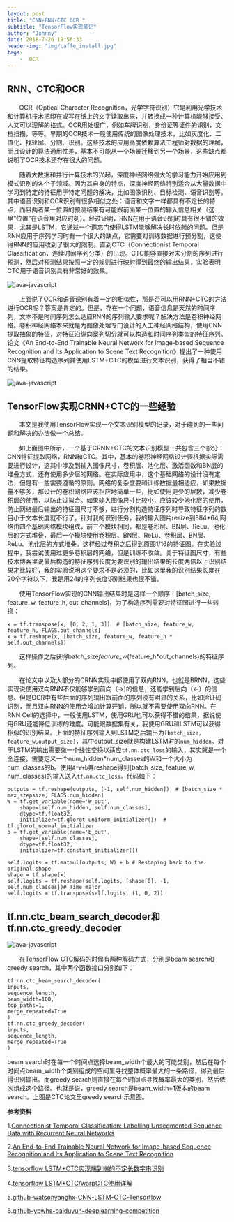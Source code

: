 ```yaml
---
layout: post
title: "CNN+RNN+CTC OCR "
subtitle: "TensorFlow实现笔记"
author: "Johnny"
date: 2018-7-26 19:56:33
header-img: "img/caffe_install.jpg"
tags:
    -  OCR
---
```



## RNN、CTC和OCR ##

&#160; &#160; &#160; &#160;OCR（Optical Character Recognition，光学字符识别）它是利用光学技术和计算机技术把印在或写在纸上的文字读取出来，并转换成一种计算机能够接受、人又可以理解的格式。OCR用处很广，例如车牌识别，身份证等证件的识别，文档扫描，等等。早期的OCR技术一般使用传统的图像处理技术，比如灰度化、二值化、找轮廓、分割、识别。这些技术的应用高度依赖算法工程师对数据的理解，而且设计的算法通用性差，基本不可能从一个场景迁移到另一个场景，这些缺点都说明了OCR技术还存在很大的问题。

&#160; &#160; &#160; &#160;随着大数据和并行计算技术的兴起，深度神经网络强大的学习能力开始应用到模式识别的各个子领域。因为其自身的特点，深度神经网络特别适合从大量数据中学习到特定的特征用于特定问题的解决，比如图像识别、目标检测、语音识别等。其中语音识别和OCR识别有很多相似之处：语音和文字一样都具有不定长的特点，而且两者某一位置的预测结果有可能跟前面某一位置的输入信息相关（这里“位置”在语音里对应时刻）。经过证明，RNN在用于语音识别时具有很不错的效果，尤其是LSTM，它通过一个遗忘门使得LSTM能够解决长时依赖的问题。但是RNN应用于序列学习时有一个很大的缺点，它需要对训练数据进行预分割，这使得RNN的应用收到了很大的限制。直到CTC（Connectionist Temporal Classification，连续时间序列分类）的出现。CTC能够直接对未分割的序列进行预测，然后对预测结果按照一定的规则进行映射得到最终的输出结果，实验表明CTC用于语音识别具有非常好的效果。

![java-javascript](/img/in-post/CRNN-TensorFlow/ctc.jpg)

&#160; &#160; &#160; &#160;上面说了OCR和语音识别有着一定的相似性，那是否可以用RNN+CTC的方法进行OCR呢？答案是肯定的。但是，存在一个问题，语音信息是天然的时间序列，文本不是时间序列怎么适应RNN的序列输入要求呢？解决方法是卷积神经网络。卷积神经网络本来就是为图像处理专门设计的人工神经网络结构，使用CNN提取抽象的特征，对特征沿纵向案列切分就可以构造和时间序列类似的特征序列。论文《An End-to-End Trainable Neural Network for Image-based Sequence Recognition and Its Application to Scene Text Recognition》提出了一种使用CNN提取特征构造序列并使用LSTM+CTC的模型进行文本识别，获得了相当不错的结果。


![java-javascript](/img/in-post/CRNN-TensorFlow/crnn.jpg)

## TensorFlow实现CRNN+CTC的一些经验 ##

&#160; &#160; &#160; &#160;本文是我使用TensorFlow实现一个文本识别模型的记录，对于碰到的一些问题和解决的办法做一个总结。

&#160; &#160; &#160; &#160;如上面图中所示，一个基于CRNN+CTC的文本识别模型一共包含三个部分：CNN特征提取网络，RNN和CTC。其中，基本的卷积神经网络设计要根据实际需要进行设计，这其中涉及到输入图像尺寸，卷积层、池化层、激活函数和BN层的堆叠方式，还有使用多少层的网络。在实际应用中，这个基础网络的设计没有定法，但是有一些需要遵循的原则。网络的复杂度要和训练数据量相适应，如果数据量不够多，那设计的卷积网络应该相应地简单一些，比如使用更少的层数，减少卷积层的使用，以防止过拟合。如果输入图像尺寸比较小，应该较少池化层的使用，防止网络最后输出的特征图尺寸不够，进行分割构造特征序列时导致特征序列的数目小于文本长度就不行了。针对我的识别任务，我的输入图片resize到384*64,网络由四个基础网络模块组成，前三个模块相同，都是卷积层、BN层、ReLu、池化层的方式堆叠，最后一个模块使用卷积层、BN层、ReLu、卷积层、BN层、ReLu、池化层的方式堆叠。这样经过卷积之后得到原图1/16的特征图。在实验过程中，我尝试使用过更多卷积层的网络，但是训练不收敛。关于特征图尺寸，有些技术博客里说最后构造的特征序列长度为要识别的输出结果的长度两倍以上识别结果才比较好，我的实验说明这个要求不是必须的，比如这里我的识别结果长度在20个字符以下，我是用24的序列长度识别结果也很不错。

&#160; &#160; &#160; &#160;使用TensorFlow实现的CNN输出结果时是这样一个顺序：[batch_size, feature_w, feature_h, out_channels]，为了构造序列需要对特征图进行一些转换：

    x = tf.transpose(x, [0, 2, 1, 3])  # [batch_size, feature_w, feature_h, FLAGS.out_channels]
    x = tf.reshape(x, [batch_size, feature_w, feature_h * self.out_channels])

&#160; &#160; &#160; &#160;这样操作之后获得batch_size*feature_w*(feature_h*out_channels)的特征序列。

&#160; &#160; &#160; &#160;在论文中以及大部分的CRNN实现中都使用了双向RNN，也就是BRNN，这些实现说使用双向RNN不仅能够学到前向（->)的信息，还能学到后向（<-）的信息。但是OCR中有些后面的序列输出跟前面的序列没有明显的关系，比如验证码识别，而且双向RNN的使用会增加计算开销，所以就不需要使用双向RNN。在RNN Cell的选择中，一般使用LSTM，使用GRU也可以获得不错的结果，据说使用GRU还能降低训练的难度。可能跟数据集有关，我使用GRU和LSTM可以获得相似的识别结果。上面的特征序列输入到LSTM之后输出为`[batch_size, feature_w,output_size]`，其中output_size就是构建LSTM时的`num_hidden`。对于LSTM的输出需要做一个线性变换以适应`tf.nn.ctc_loss`的输入，其实就是一个全连接，需要定义一个num_hidden*num_classes的W和一个大小为num_classes的b。使用`A*W+b`并reshape得到[batch_size, feature_w, num_classes]的输入送入`tf.nn.ctc_loss`。代码如下：

    outputs = tf.reshape(outputs, [-1, self.num_hidden])  # [batch_size * max_stepsize, FLAGS.num_hidden]
    W = tf.get_variable(name='W_out',
    	shape=[self.num_hidden, self.num_classes],
    	dtype=tf.float32,
    	initializer=tf.glorot_uniform_initializer())  # tf.glorot_normal_initializer
    b = tf.get_variable(name='b_out',
    	shape=[self.num_classes],
    	dtype=tf.float32,
    	initializer=tf.constant_initializer())

    self.logits = tf.matmul(outputs, W) + b # Reshaping back to the original shape
    shape = tf.shape(x)
    self.logits = tf.reshape(self.logits, [shape[0], -1, self.num_classes])# Time major
    self.logits = tf.transpose(self.logits, (1, 0, 2))

## tf.nn.ctc\_beam\_search\_decoder和tf.nn.ctc\_greedy\_decoder	 ##

![java-javascript](/img/in-post/CRNN-TensorFlow/ctc-decoder.jpg)

&#160; &#160; &#160; &#160;在TensorFlow CTC解码的时候有两种解码方式，分别是beam search和greedy search，其中两个函数接口分别如下：

    tf.nn.ctc_beam_search_decoder(
    inputs,
    sequence_length,
    beam_width=100,
    top_paths=1,
    merge_repeated=True
    )
    tf.nn.ctc_greedy_decoder(
    inputs,
    sequence_length,
    merge_repeated=True
    )

beam search时在每一个时间点选择beam\_width个最大的可能类别，然后在每个时间点beam\_width个类别组成的空间里寻找整体概率最大的一条路径，得到最后得识别输出。而greedy search则直接在每个时间点寻找概率最大的类别，然后依次组成这个路径。也就是说，greedy search是beam\_width=1版本的beam search。上图是CTC论文里greedy search示意图。





**参考资料**


 1.[Connectionist Temporal Classification: Labelling Unsegmented Sequence Data with Recurrent Neural Networks][1]

 2.[An End-to-End Trainable Neural Network for Image-based Sequence Recognition and Its Application to Scene Text Recognition][2]

 3.[tensorflow LSTM+CTC实现端到端的不定长数字串识别][3]

 4.[tensorflow LSTM+CTC/warpCTC使用详解][4]

 5.[github-watsonyanghx-CNN-LSTM-CTC-Tensorflow][5]

 6.[github-ypwhs-baiduyun-deeplearning-competition][6]




  [1]: http://citeseerx.ist.psu.edu/viewdoc/download?doi=10.1.1.75.6306&rep=rep1&type=pdf

  [2]: https://arxiv.org/pdf/1507.05717.pdf

  [3]: https://www.jianshu.com/p/45828b18f133

  [4]: http://ilovin.me/2017-04-23/tensorflow-lstm-ctc-input-output/

  [5]: https://github.com/watsonyanghx/CNN_LSTM_CTC_Tensorflow

  [6]: https://github.com/ypwhs/baiduyun_deeplearning_competition

